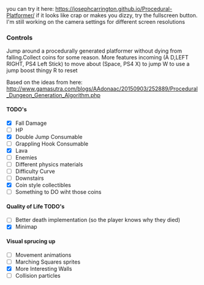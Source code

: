 you can try it here: https://josephcarrington.github.io/Procedural-Platformer/
if it looks like crap or makes you dizzy, try the fullscreen button. I'm still working on the camera settings for different screen resolutions

### Controls

Jump around a procedurally generated platformer without dying from falling.Collect coins for some reason. More features incoming
(A D,LEFT RIGHT, PS4 Left Stick) to move about
(Space, PS4 X) to jump
W to use a jump boost thingy
R to reset

Based on the ideas from here: http://www.gamasutra.com/blogs/AAdonaac/20150903/252889/Procedural_Dungeon_Generation_Algorithm.php

#### TODO's
- [x] Fall Damage
- [ ] HP
- [x] Double Jump Consumable
- [ ] Grappling Hook Consumable
- [x] Lava
- [ ] Enemies
- [ ] Different physics materials
- [ ] Difficulty Curve
- [ ] Downstairs
- [x] Coin style collectibles
- [ ] Something to DO wiht those coins

#### Quality of Life TODO's
- [ ] Better death implementation (so the player knows why they died)
- [x] Minimap

#### Visual sprucing up
- [ ] Movement animations
- [ ] Marching Squares sprites
- [x] More Interesting Walls
- [ ] Collision particles